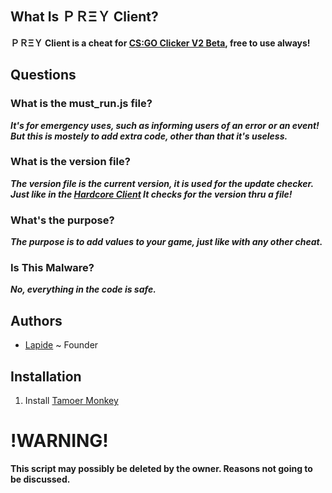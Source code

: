 ## What Is ＰＲΞＹ Client?
**ＰＲΞＹ Client is a cheat for [CS:GO Clicker V2 Beta](https://csgo.mtsl.dk/), free to use always!**

## Questions
### What is the must_run.js file?
***It's for emergency uses, such as informing users of an error or an event! But this is mostely to add extra code, other than that it's useless.***
### What is the version file?
***The version file is the current version, it is used for the update checker. Just like in the [Hardcore Client](https://greasyfork.org/en/scripts/406501-%F0%9D%97%9B%F0%9D%97%94%F0%9D%97%A5%F0%9D%97%97%F0%9D%97%96%F0%9D%97%A2%F0%9D%97%A5%F0%9D%97%98-cs-go-advanced-clicker-hack-v2-7-infinite-roulette-coins-infinite-money-unlock-all-keys/) It checks for the version thru a file!***
### What's the purpose?
***The purpose is to add values to your game, just like with any other cheat.***
### Is This Malware?
***No, everything in the code is safe.***

## Authors
- [Lapide](https://www.youtube.com/channel/UCL3XW3JfhRCZpeHJOFAV56Q) ~ Founder

## Installation
1) Install [Tamoer Monkey](https://chrome.google.com/webstore/detail/tampermonkey/dhdgffkkebhmkfjojejmpbldmpobfkfo?hl=en)

# !WARNING!
**This script may possibly be deleted by the owner. Reasons not going to be discussed.**
